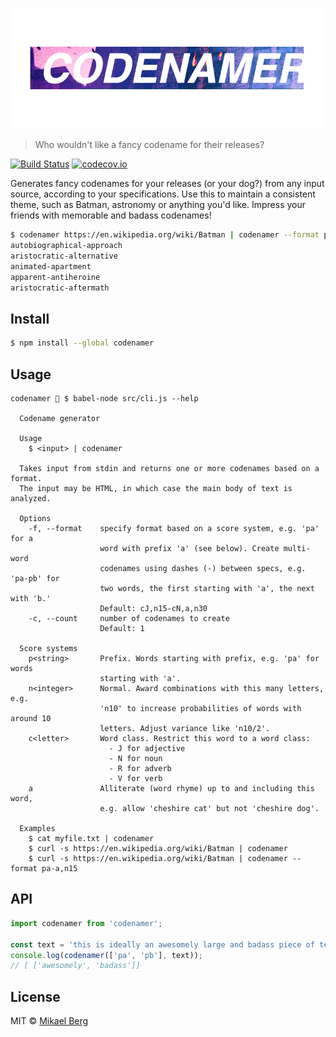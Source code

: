 ![codenamer](codenamer.png)

> Who wouldn't like a fancy codename for their releases?

[![Build Status](https://travis-ci.org/mikberg/codenamer.svg?branch=develop)](https://travis-ci.org/mikberg/codenamer) [![codecov.io](https://codecov.io/github/mikberg/codenamer/coverage.svg?branch=develop)](https://codecov.io/github/mikberg/codenamer?branch=develop)

Generates fancy codenames for your releases (or your dog?) from any input source, according to your specifications. Use this to maintain a consistent theme, such as Batman, astronomy or anything you'd like. Impress your friends with memorable and badass codenames!

```sh
$ codenamer https://en.wikipedia.org/wiki/Batman | codenamer --format pa,cJ-cN,a,n25 --count 5
autobiographical-approach
aristocratic-alternative
animated-apartment
apparent-antiheroine
aristocratic-aftermath
```

## Install

```sh
$ npm install --global codenamer
```

## Usage

```
codenamer 🐯 $ babel-node src/cli.js --help

  Codename generator

  Usage
    $ <input> | codenamer

  Takes input from stdin and returns one or more codenames based on a format.
  The input may be HTML, in which case the main body of text is analyzed.

  Options
    -f, --format    specify format based on a score system, e.g. 'pa' for a
                    word with prefix 'a' (see below). Create multi-word
                    codenames using dashes (-) between specs, e.g. 'pa-pb' for
                    two words, the first starting with 'a', the next with 'b.'
                    Default: cJ,n15-cN,a,n30
    -c, --count     number of codenames to create
                    Default: 1

  Score systems
    p<string>       Prefix. Words starting with prefix, e.g. 'pa' for words
                    starting with 'a'.
    n<integer>      Normal. Award combinations with this many letters, e.g.
                    'n10' to increase probabilities of words with around 10
                    letters. Adjust variance like 'n10/2'.
    c<letter>       Word class. Restrict this word to a word class:
                      - J for adjective
                      - N for noun
                      - R for adverb
                      - V for verb
    a               Alliterate (word rhyme) up to and including this word,
                    e.g. allow 'cheshire cat' but not 'cheshire dog'.

  Examples
    $ cat myfile.txt | codenamer
    $ curl -s https://en.wikipedia.org/wiki/Batman | codenamer
    $ curl -s https://en.wikipedia.org/wiki/Batman | codenamer --format pa-a,n15
```

## API

```js
import codenamer from 'codenamer';

const text = 'this is ideally an awesomely large and badass piece of text';
console.log(codenamer(['pa', 'pb'], text));
// [ ['awesomely', 'badass']]
```

## License
MIT © [Mikael Berg](https://github.com/mikberg)
